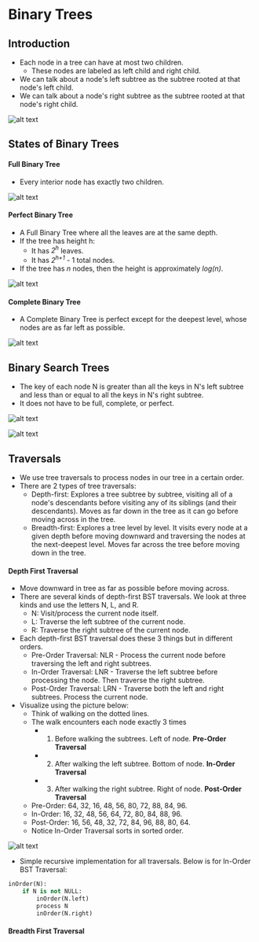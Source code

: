 # Binary Trees

## Introduction
- Each node in a tree can have at most two children.
    - These nodes are labeled as left child and right child.
- We can talk about a node's left subtree as the subtree rooted at that node's left child.
- We can talk about a node's right subtree as the subtree rooted at that node's right child.

![alt text](https://github.com/eyc94/Notes/blob/master/images/binary_tree.png "Image of Binary Tree")

## States of Binary Trees

#### Full Binary Tree
- Every interior node has exactly two children.

![alt text](https://github.com/eyc94/Notes/blob/master/images/full_binary_tree.png "Image of Full Binary Tree")

#### Perfect Binary Tree
- A Full Binary Tree where all the leaves are at the same depth.
- If the tree has height h:
    - It has *2<sup>h</sup>* leaves.
    - It has *2<sup>h+1</sup>* - 1 total nodes.
- If the tree has *n* nodes, then the height is approximately *log(n)*.

![alt text](https://github.com/eyc94/Notes/blob/master/images/perfect_binary_tree.png "Image of Perfect Binary Tree")

#### Complete Binary Tree
- A Complete Binary Tree is perfect except for the deepest level, whose nodes are as far left as possible.

![alt text](https://github.com/eyc94/Notes/blob/master/images/complete_binary_tree.png "Image of Complete Binary Tree")

## Binary Search Trees
- The key of each node N is greater than all the keys in N's left subtree and less than or equal to all the keys in N's right subtree.
- It does not have to be full, complete, or perfect.

![alt text](https://github.com/eyc94/Notes/blob/master/images/bst.png "Image of Binary Search Tree")

![alt text](https://github.com/eyc94/Notes/blob/master/images/bst_example.png "Example of Binary Search Tree")

## Traversals
- We use tree traversals to process nodes in our tree in a certain order.
- There are 2 types of tree traversals:
    - Depth-first: Explores a tree subtree by subtree, visiting all of a node's descendants before visiting any of its siblings (and their descendants). Moves as far down in the tree as it can go before moving across in the tree.
    - Breadth-first: Explores a tree level by level. It visits every node at a given depth before moving downward and traversing the nodes at the next-deepest level. Moves far across the tree before moving down in the tree.

#### Depth First Traversal
- Move downward in tree as far as possible before moving across.
- There are several kinds of depth-first BST traversals. We look at three kinds and use the letters N, L, and R.
    - N: Visit/process the current node itself.
    - L: Traverse the left subtree of the current node.
    - R: Traverse the right subtree of the current node.
- Each depth-first BST traversal does these 3 things but in different orders.
    - Pre-Order Traversal: NLR - Process the current node before traversing the left and right subtrees.
    - In-Order Traversal: LNR - Traverse the left subtree before processing the node. Then traverse the right subtree.
    - Post-Order Traversal: LRN - Traverse both the left and right subtrees. Process the current node.
- Visualize using the picture below:
    - Think of walking on the dotted lines.
    - The walk encounters each node exactly 3 times
        - 1) Before walking the subtrees. Left of node. **Pre-Order Traversal**
        - 2) After walking the left subtree. Bottom of node. **In-Order Traversal**
        - 3) After walking the right subtree. Right of node. **Post-Order Traversal**
    - Pre-Order: 64, 32, 16, 48, 56, 80, 72, 88, 84, 96.
    - In-Order: 16, 32, 48, 56, 64, 72, 80, 84, 88, 96.
    - Post-Order: 16, 56, 48, 32, 72, 84, 96, 88, 80, 64.
    - Notice In-Order Traversal sorts in sorted order.

![alt text](https://github.com/eyc94/Notes/blob/master/images/traversal_options.png "Traversal Options For BST")

- Simple recursive implementation for all traversals. Below is for In-Order BST Traversal:

```python
inOrder(N):
    if N is not NULL:
        inOrder(N.left)
        process N
        inOrder(N.right)
```

#### Breadth First Traversal